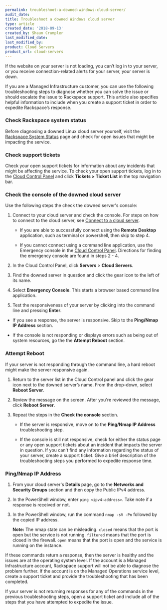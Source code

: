 ```yaml
---
permalink: troubleshoot-a-downed-windows-cloud-server/
audit_date: 
title: Troubleshoot a downed Windows cloud server
type: article
created_date: '2018-09-13'
created_by: Shaun Crumpler
last_modified_date: 
last_modified_by: 
product: Cloud Servers
product_url: cloud-servers
---
```


If the website on your server is not loading, you can’t log in to your server, or you receive connection-related alerts for your server, your server is down. 

If you are a Managed Infrastructure customer, you can use the following troubleshooting steps to diagnose whether you can solve the issue or should escalate the issue to Rackspace support. This article also specifies helpful information to include when you create a support ticket in order to expedite Rackspace’s response.


### Check Rackspace system status

Before diagnosing a downed Linux cloud server yourself, visit the [Rackspace System Status](https://rackspace.service-now.com/system_status/) page and check for open issues that might
be impacting the service.

### Check support tickets

Check your open support tickets for information about any incidents that might be affecting the service. To check
your open support tickets, log in to the [Cloud Control Panel](https://mycloud.rackspace.com/) and click
**Tickets > Ticket List** in the top navigation bar.

### Check the console of the downed cloud server

Use the following steps the check the downed server's console:

1. Connect to your cloud server and check the console. For steps on how to connect to the cloud server, see [Connect to a cloud server](/how-to/connect-to-a-cloud-server).  

   - If you are able to successfully connect using the **Remote Desktop** application, such as terminal or powershell, then skip to step 4.

   - If you cannot connect using a command line application, use the Emergency console in the [Cloud Control Panel](https://mycloud.rackspace.com/). Directions for finding the emergency console are found in steps 2 - 4.

2. In the Cloud Control Panel, click **Servers** > **Cloud Servers**.

3. Find the downed server in question and click the gear icon to the left of its name.

4. Select **Emergency Console**. This starts a browser based command line application.

5. Test the responsiveness of your server by clicking into the command line and pressing **Enter**.

  - If you see a response, the server is responsive. Skip to the **Ping/Nmap IP Address** section.

  - If the console is not responding or displays errors such as being out of system resources, go the the **Attempt Reboot** section.


### Attempt Reboot

If your server is not responding through the command line, a hard reboot might make the server responsive again.

1. Return to the server list in the Cloud Control panel and click the gear icon next to the downed server’s name. From the drop-down, select **Reboot Server**.
2. Review the message on the screen. After you're reviewed the message, click **Reboot Server**.
3. Repeat the steps in the **Check the console** section.  

   - If the server is responsive, move on to the **Ping/Nmap IP Address** troubleshooting step.

   - If the console is still not responsive, check for either the status page or any open support tickets about an incident that impacts the server in question. If you can't find any information regarding the status of your server, create a support ticket. Give a brief description of the troubleshooting steps you performed to expedite response time.

### Ping/Nmap IP Address

1. From your cloud server's **Details** page, go to the **Networks and Security Groups** section and then copy the Public IPv4 address.

2. In the PowerShell window, enter `ping <ipv4-address>`.  Take note if a response is received or not.

3. In the PowerShell window, run the command `nmap -sV -Pn` followed by the copied IP address. 

   **Note:** The nmap state can be misleading. `closed` means that the port is open but the service is not running. `filtered` means that the port is closed in the firewall. `open` means that the port is open and the service is running on the instance.

If these commands return a response, then the server is healthy and the issues are at the operating system level. If the account is a Managed Infrastructure account, Rackspace support will not be able to diagnose the problem further. If the account is on the Managed Operations service level, create a support ticket and provide the troubleshooting that has been completed.

If your server is not returning responses for any of the commands in the previous troubleshooting steps, open a support ticket and include all of the steps that you have attempted to expedite the issue.
